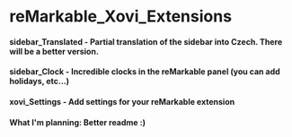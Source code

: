 # reMarkable_Xovi_Extensions

#### sidebar_Translated - Partial translation of the sidebar into Czech. There will be a better version.
#### sidebar_Clock - Incredible clocks in the reMarkable panel (you can add holidays, etc...)
#### xovi_Settings - Add settings for your reMarkable extension


#### What I'm planning: Better readme :)
